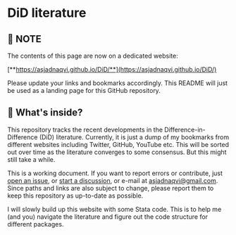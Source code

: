 


# DiD literature

## :dart: NOTE

The contents of this page are now on a dedicated website:

[**https://asjadnaqvi.github.io/DiD/**](https://asjadnaqvi.github.io/DiD/) 

Please update your links and bookmarks accordingly. This README will just be used as a landing page for this GitHub repository.

## :bookmark_tabs: What's inside?
This repository tracks the recent developments in the Difference-in-Difference (DiD) literature. Currently, it is just a dump of my bookmarks from different websites including Twitter, GitHub, YouTube etc. This will be sorted out over time as the literature converges to some consensus. But this might still take a while.

This is a working document. If you want to report errors or contribute, just [open an issue](https://github.com/AsjadNaqvi/DiD/issues), or [start a discussion](https://github.com/asjadnaqvi/DiD/discussions), or e-mail at asjadnaqvi@gmail.com. Since paths and links are also subject to change, please report them to keep this repository as up-to-date as possible.

I will slowly build up this website with some Stata code. This is to help me (and you) navigate the literature and figure out the code structure for different packages.


